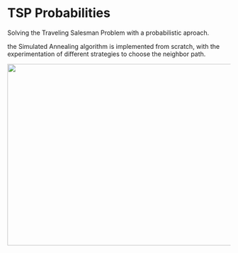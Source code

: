 # TSP Probabilities

Solving the Traveling Salesman Problem with a probabilistic aproach.

the Simulated Annealing algorithm is implemented from scratch, with the experimentation of different strategies to choose the neighbor path.


<img src="TSP_25_cities.gif" width="660" height="410"/>


